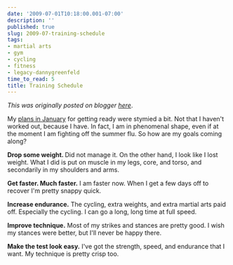 ```yaml
---
date: '2009-07-01T10:18:00.001-07:00'
description: ''
published: true
slug: 2009-07-training-schedule
tags:
- martial arts
- gym
- cycling
- fitness
- legacy-dannygreenfeld
time_to_read: 5
title: Training Schedule
---
```


*This was originally posted on blogger [here](https://dannygreenfeld.blogspot.com/2009/07/training-schedule.html)*.

My [plans in January](https://dannygreenfeld.blogspot.com/2009/01/my-current-training-schedule.html) for getting ready were stymied a bit. Not that I haven't worked out, because I have. In fact, I am in phenomenal shape, even if at the moment I am fighting off the summer flu. So how are my goals coming along?

<span style="font-size: 180%;"></span><span style="font-weight: bold;">Drop some weight. </span>
Did not manage it. On the other hand, I look like I lost weight. What I did is put on muscle in my legs, core, and torso, and secondarily in my shoulders and arms.

<span style="font-weight: bold;">Get faster. Much faster.</span>
I am faster now. When I get a few days off to recover I'm pretty snappy quick.

<span style="font-weight: bold;">Increase endurance.</span>
The cycling, extra weights, and extra martial arts paid off. Especially the cycling. I can go a long, long time at full speed.

<span style="font-weight: bold;">Improve technique.</span>
Most of my strikes and stances are pretty good. I wish my stances were better, but I'll never be happy there.

<span style="font-weight: bold;">Make the test look easy.</span>
I've got the strength, speed, and endurance that I want. My technique is pretty crisp too.
